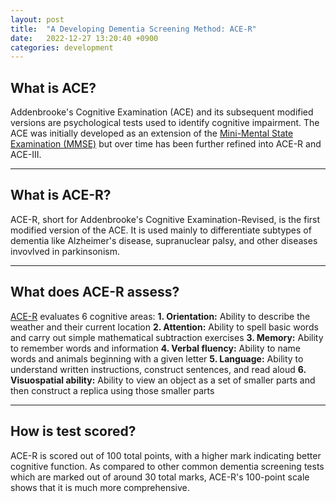 ```yaml
---
layout: post
title:  "A Developing Dementia Screening Method: ACE-R"
date:   2022-12-27 13:20:40 +0900
categories: development
---
```


## What is ACE?
Addenbrooke's Cognitive Examination (ACE) and its subsequent modified versions are psychological tests used to identify cognitive impairment. The ACE was initially developed as an extension of the [Mini-Mental State Examination (MMSE)](https://www.healthdirect.gov.au/mini-mental-state-examination-mmse) but over time has been further refined into ACE-R and ACE-III. 

---

## What is ACE-R?

ACE-R, short for Addenbrooke's Cognitive Examination-Revised, is the first modified version of the ACE. It is used mainly to differentiate subtypes of dementia like Alzheimer's disease, supranuclear palsy, and other diseases invovlved in parkinsonism.

---

## What does ACE-R assess? 

[ACE-R](https://advancemed.com.au/wp-content/uploads/2019/01/ace-r_aus_versiona1.pdf) evaluates 6 cognitive areas:
**1. Orientation:** Ability to describe the weather and their current location 
**2. Attention:** Ability to spell basic words and carry out simple mathematical subtraction exercises
**3. Memory:** Ability to remember words and information
**4. Verbal fluency:** Ability to name words and animals beginning with a given letter
**5. Language:** Ability to understand written instructions, construct sentences, and read aloud
**6. Visuospatial ability:** Ability to view an object as a set of smaller parts and then construct a replica using those smaller parts 

---
## How is test scored?

ACE-R is scored out of 100 total points, with a higher mark indicating better cognitive function. As compared to other common dementia screening tests which are marked out of around 30 total marks, ACE-R's 100-point scale shows that it is much more comprehensive. 

